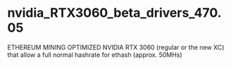 # nvidia_RTX3060_beta_drivers_470.05
ETHEREUM MINING OPTIMIZED NVIDIA RTX 3060 (regular or the new XC) that allow a full normal hashrate for ethash (approx. 50MHs)
